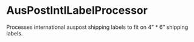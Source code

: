# AusPostIntlLabelProcessor
Processes international auspost shipping labels to fit on 4” * 6” shipping labels.
